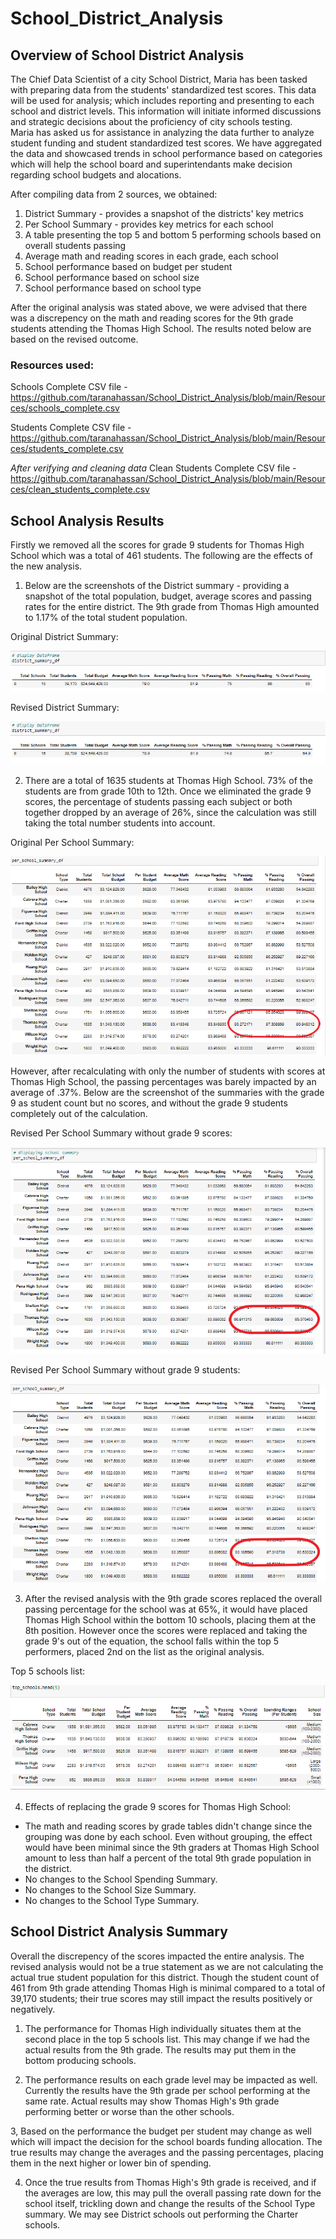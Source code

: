 # School_District_Analysis

## Overview of School District Analysis

The Chief Data Scientist of a city School District, Maria has been tasked with preparing data from the students' standardized test scores.  This data will be used for analysis; which includes reporting and presenting to each school and district levels.  This information will initiate informed discussions and strategic decisions about the proficiency of city schools testing.  
Maria has asked us for assistance in analyzing the data further to analyze student funding and student standardized test scores.  We have aggregated the data and showcased trends in school performance based on categories which will help the school board and superintendants make decision regarding school budgets and alocations.

After compiling data from 2 sources, we obtained:
  
  1.  District Summary - provides a snapshot of the districts' key metrics
  2.  Per School Summary - provides key metrics for each school
  3.  A table presenting the top 5 and bottom 5 performing schools based on overall students passing
  4.  Average math and reading scores in each grade, each school
  5.  School performance based on budget per student
  6.  School performance based on school size
  7.  School performance based on school type

After the original analysis was stated above, we were advised that there was a discrepency on the math and reading scores for the 9th grade students attending the Thomas High School.  The results noted below are based on the revised outcome.

### Resources used:
Schools Complete CSV file - https://github.com/taranahassan/School_District_Analysis/blob/main/Resources/schools_complete.csv

Students Complete CSV file - https://github.com/taranahassan/School_District_Analysis/blob/main/Resources/students_complete.csv

*After verifying and cleaning data* Clean Students Complete CSV file - https://github.com/taranahassan/School_District_Analysis/blob/main/Resources/clean_students_complete.csv


## School Analysis Results
Firstly we removed all the scores for grade 9 students for Thomas High School which was a total of 461 students.  The following are the effects of the new analysis.
  
  1.  Below are the screenshots of the District summary - providing a snapshot of the total population, budget, average scores and passing rates for the entire district.  The 9th grade from Thomas High amounted to 1.17% of the total student population.


Original District Summary:

![Original_District_summary](https://github.com/taranahassan/School_District_Analysis/blob/main/Screenshot_examples/Original_District_summary.png?raw=true)


Revised District Summary:

![Revised_District_summary](https://github.com/taranahassan/School_District_Analysis/blob/main/Screenshot_examples/Revised_District_summary.png?raw=true)
  
  
  2.  There are a total of 1635 students at Thomas High School.  73% of the students are from grade 10th to 12th.  Once we eliminated the grade 9 scores, the percentage of students passing each subject or both together dropped by an average of 26%, since the calculation was still taking the total number students into account.  
  
Original Per School Summary:

![Original_School_summary](https://github.com/taranahassan/School_District_Analysis/blob/main/Screenshot_examples/Original_Per_School_summary.png?raw=true)

However, after recalculating with only the number of students with scores at Thomas High School, the passing percentages was barely impacted by an average of .37%.  Below are the screenshot of the summaries with the grade 9 as student count but no scores, and without the grade 9 students completely out of the calculation.

Revised Per School Summary without grade 9 scores:

![Revised_Per_School_summary_without_9th_scores](https://github.com/taranahassan/School_District_Analysis/blob/main/Screenshot_examples/Revised_Per_School_summary_without_9th_scores.png?raw=true)


Revised Per School Summary without grade 9 students:

![Revised_Per_School_summary_without_9th_grade](https://github.com/taranahassan/School_District_Analysis/blob/main/Screenshot_examples/Revised_Per_School_summary_without_9th_grade.png?raw=true)
  
  
  3.  After the revised analysis with the 9th grade scores replaced the overall passing percentage for the school was at 65%, it would have placed Thomas High School within the bottom 10 schools, placing them at the 8th position.  However once the scores were replaced and taking the grade 9's out of the equation, the school falls within the top 5 performers, placed 2nd on the list as the original analysis.  


Top 5 schools list:

![Revised_top_5_schools](https://github.com/taranahassan/School_District_Analysis/blob/main/Screenshot_examples/Revised_top_5_schools.png?raw=true)
  
  
  4.  Effects of replacing the grade 9 scores for Thomas High School:
  
  -  The math and reading scores by grade tables didn't change since the grouping was done by each school.  Even without grouping, the effect would have been minimal since  the      9th graders at Thomas High School amount to less than half a percent of the total 9th grade population in the district.
  -  No changes to the School Spending Summary.
  -  No changes to the School Size Summary.
  -  No changes to the School Type Summary.


## School District Analysis Summary

Overall the discrepency of the scores impacted the entire analysis.  The revised analysis would not be a true statement as we are not calculating the actual true student population for this district.  Though the student count of 461 from 9th grade attending Thomas High is minimal compared to a total of 39,170 students; their true scores may still impact the results positively or negatively.  

  1.  The performance for Thomas High individually situates them at the second place in the top 5 schools list.  This may change if we had the actual results from the 9th grade.  The results may put them in the bottom producing schools.

  2.  The performance results on each grade level may be impacted as well.  Currently the results have the 9th grade per school performing at the same rate.  Actual results may show Thomas High's 9th grade performing better or worse than the other schools.
  
  3,  Based on the performance the budget per student may change as well which will impact the decision for the school boards funding allocation.  The true results may change the averages and the passing percentages, placing them in the next higher or lower bin of spending.
  
  4.  Once the true results from Thomas High's 9th grade is received, and if the averages are low, this may pull the overall passing rate down for the school itself, trickling down and change the results of the School Type summary.  We may see District schools out performing the Charter schools.
  
